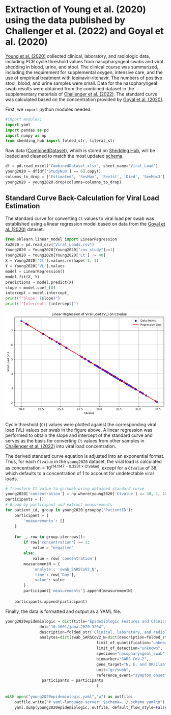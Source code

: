 # Extraction of Young et al. (2020) using the data published by Challenger et al. (2022) and Goyal et al. (2020)

[Young et al. (2020)](https://jamanetwork.com/journals/jama/fullarticle/2762688) collected clinical, laboratory, and radiologic data, including PCR cycle threshold values from nasopharyngeal swabs and viral shedding in blood, urine, and stool. The clinical course was summarized, including the requirement for supplemental oxygen, intensive care, and the use of empirical treatment with lopinavir-ritonavir. The numbers of positive stool, blood, and urine samples were small. Data for the nasopharyngeal swab results were obtained from the combined dataset in the supplementary materials of [Challenger et al. (2022)](https://doi.org/10.1186/s12916-021-02220-0). The standard curve was calculated based on the concentration provided by [Goyal et al. (2020)](https://www.science.org/doi/10.1126/sciadv.abc7112). 

First, we `import` python modules needed:

```python
#import modules;
import yaml
import pandas as pd
import numpy as np
from shedding_hub import folded_str, literal_str
```

Raw data ([CombinedDataset](https://github.com/shedding-hub/shedding-hub/blob/main/data/young2020epidemiologic/CombinedDataset.xlsx)), which is stored on [Shedding Hub](https://github.com/shedding-hub), will be loaded and cleaned to match the most updated [schema](https://github.com/shedding-hub/shedding-hub/blob/main/data/.schema.yaml).

```python
df = pd.read_excel('CombinedDataset.xlsx', sheet_name='Viral_Load')
young2020 = df[df['StudyNum'] == 6].copy()
columns_to_drop = ['Estimated', 'SevMax', 'Sev1st', 'Died', 'SevMax3']
young2020 = young2020.drop(columns=columns_to_drop)
```
## Standard Curve Back-Calculation for Viral Load Estimation

The standard curve for converting `Ct` values to viral load per swab was established using a linear regression model based on data from the [Goyal et al. (2020)](https://www.science.org/doi/10.1126/sciadv.abc7112) dataset.

```python
from sklearn.linear_model import LinearRegression
Xu2020 = pd.read_csv("Viral_Loads.csv")
Young2020 = Young2020[Young2020["cov_study"]==1]
Young2020 = Young2020[Young2020['Ct'] != 40]
X = Young2020['Ct'].values.reshape(-1, 1)
Y = Young2020['VL'].values
model = LinearRegression()
model.fit(X, Y)
predictions = model.predict(X)
slope = model.coef_[0]
intercept = model.intercept_
print(f"Slope: {slope}")
print(f"Intercept: {intercept}")
```
![Linear Regression Plot](Goyal_linreg.png)

Cycle threshold (`Ct`) values were plotted against the corresponding viral load (VL) values per swab in the figure above. A linear regression was performed to obtain the slope and intercept of the standard curve and serves as the basis for converting `Ct` values from other samples in [Challenger et al. (2022)](https://doi.org/10.1186/s12916-021-02220-0) into viral load concentration.

The derived standard curve equation is adjusted into an exponential format. Thus, for each `Ctvalue` in the `young2020` dataset, the viral load is calculated as $\text{concentration} = 10^{(14.1147 - 0.3231 \times \text{Ctvalue})}$, except for a `Ctvalue` of 38, which defaults to a concentration of 1 to account for undetectable viral loads.

```python
# Transform Ct value to gc/swab using obtained standard curve
young2020['concentration'] = np.where(young2020['Ctvalue'] == 38, 1, 10 ** (intercept + slope * young2020['Ctvalue']))
participants = []
# Group by participant and extract measurements
for patient_id, group in young2020.groupby('PatientID'):
    participant = {
        'measurements': []
    }

    for _, row in group.iterrows():
        if row['concentration'] == 1:
            value = "negative"
        else:
            value = row['concentration']
        measurementN = {
            'analyte': 'swab_SARSCoV2_N',
            'time': row['Day'],
            'value': value
        }
        participant['measurements'].append(measurementN)
        
    participants.append(participant)
```

Finally, the data is formatted and output as a YAML file.

```python
young2020epidemiologic = dict(title="Epidemiologic Features and Clinical Course of Patients Infected With SARS-CoV-2 in Singapore",
               doi="10.1001/jama.2020.3204",
               description=folded_str('Clinical, laboratory, and radiologic data were collected, including PCR cycle threshold values from nasopharyngeal swabs and viral shedding in blood, urine, and stool. The clinical course was summarized, including the requirement for supplemental oxygen, intensive care, and the use of empirical treatment with lopinavir-ritonavir. The numbers of positive stool, blood, and urine samples were small. Data for the nasopharyngeal swab results were obtained from the combined dataset in the supplementary materials of Challenger et al. (2022). The standard curve was calculated based on the concentration provided by Goyal et al. (2020).\n'),
               analytes=dict(swab_SARSCoV2_N=dict(description=folded_str("SARS-CoV-2 RNA genome copy concentration in nasopharyngeal swab samples. The unit of concentration were converted to gc/swab from Ct values based on standard curve calculated from the concentration provided by Goyal et al. (2020).\n"),
                                        limit_of_quantification="unknown",
                                        limit_of_detection="unknown",
                                        specimen="nasopharyngeal_swab", 
                                        biomarker="SARS-CoV-2", 
                                        gene_target="N, E, and ORF1lab", 
                                        unit="gc/swab",
                                        reference_event="symptom onset",)),
                participants = participants
                                        )

with open("young2020epidemiologic.yaml","w") as outfile:
    outfile.write("# yaml-language-server: $schema=../.schema.yaml\n")
    yaml.dump(young2020epidemiologic, outfile, default_flow_style=False, sort_keys=False)
```
